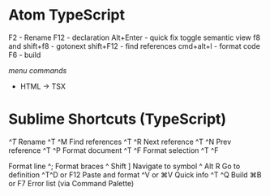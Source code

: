 


# Atom TypeScript

F2 - Rename
F12 - declaration
Alt+Enter - quick fix
toggle semantic view
f8 and shift+f8 - gotonext
shift+F12 - find references
cmd+alt+l - format code
F6 - build

*menu commands*
- HTML -> TSX







# Sublime Shortcuts (TypeScript)

*^T*
Rename              ^T ^M
Find references     ^T ^R
Next reference      ^T ^N
Prev reference      ^T ^P
Format document     ^T ^F
Format selection    ^T ^F

Format line         ^;
Format braces       ^ Shift ]
Navigate to symbol  ^ Alt R
Go to definition    ^T^D or F12
Paste and format    ^V or ⌘V
Quick info          ^T ^Q
Build               ⌘B or F7
Error list          (via Command Palette)

